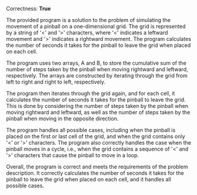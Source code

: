 Correctness: **True**

The provided program is a solution to the problem of simulating the movement of a pinball on a one-dimensional grid. The grid is represented by a string of '<' and '>' characters, where '<' indicates a leftward movement and '>' indicates a rightward movement. The program calculates the number of seconds it takes for the pinball to leave the grid when placed on each cell.

The program uses two arrays, A and B, to store the cumulative sum of the number of steps taken by the pinball when moving rightward and leftward, respectively. The arrays are constructed by iterating through the grid from left to right and right to left, respectively.

The program then iterates through the grid again, and for each cell, it calculates the number of seconds it takes for the pinball to leave the grid. This is done by considering the number of steps taken by the pinball when moving rightward and leftward, as well as the number of steps taken by the pinball when moving in the opposite direction.

The program handles all possible cases, including when the pinball is placed on the first or last cell of the grid, and when the grid contains only '<' or '>' characters. The program also correctly handles the case when the pinball moves in a cycle, i.e., when the grid contains a sequence of '<' and '>' characters that cause the pinball to move in a loop.

Overall, the program is correct and meets the requirements of the problem description. It correctly calculates the number of seconds it takes for the pinball to leave the grid when placed on each cell, and it handles all possible cases.